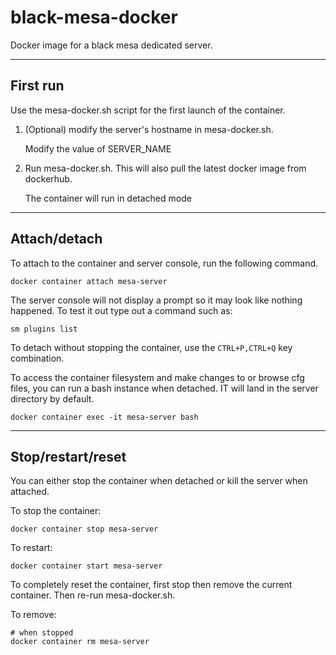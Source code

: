 # black-mesa-docker
Docker image for a black mesa dedicated server.

___

## First run
Use the mesa-docker.sh script for the first launch of the container.

1. (Optional) modify the server's hostname in mesa-docker.sh.

    Modify the value of SERVER_NAME

2. Run mesa-docker.sh. This will also pull the latest docker image from dockerhub.

    The container will run in detached mode

___

## Attach/detach
To attach to the container and server console, run the following command.

    docker container attach mesa-server

The server console will not display a prompt so it may look like nothing happened. To test it out type out a command such as:

    sm plugins list

To detach without stopping the container, use the  ```CTRL+P,CTRL+Q```  key combination.

To access the container filesystem and make changes to or browse cfg files, you can run a bash instance when detached. IT will land in the server directory by default.

    docker container exec -it mesa-server bash

___

## Stop/restart/reset
You can either stop the container when detached or kill the server when attached.

To stop the container:

    docker container stop mesa-server

To restart:

    docker container start mesa-server

To completely reset the container, first stop then remove the current container. Then re-run mesa-docker.sh.

To remove:

    # when stopped
    docker container rm mesa-server
